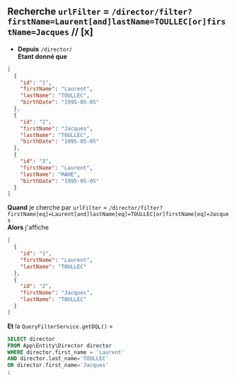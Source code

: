 ## Recherche `urlFilter` = `/director/filter?firstName=Laurent[and]lastName=TOULLEC[or]firstName=Jacques` // [x]

- **Depuis** `/director/`  
  **Etant donné que**

```json
[
  {
    "id": "1",
    "firstName": "Laurent",
    "lastName": "TOULLEC",
    "birthDate": "1995-05-05"
  },
  {
    "id": "2",
    "firstName": "Jacques",
    "lastName": "TOULLEC",
    "birthDate": "1995-05-05"
  },
  {
    "id": "3",
    "firstName": "Laurent",
    "lastName": "MAHE",
    "birthDate": "1995-05-05"
  }
]
```

**Quand** je cherche par `urlFilter` = `/director/filter?firstName[eq]=Laurent[and]lastName[eq]=TOULLEC[or]firstName[eq]=Jacques`  
**Alors** j'affiche

```json
[
  {
    "id": "1",
    "firstName": "Laurent",
    "lastName": "TOULLEC"
  },
  {
    "id": "2",
    "firstName": "Jacques",
    "lastName": "TOULLEC"
  }
]
```

**Et** la `QueryFilterService.getDQL()` =

```sql
SELECT director
FROM App\Entity\Director director
WHERE director.first_name = 'Laurent'
AND director.last_name='TOULLEC'
OR director.first_name='Jacques'
;
```
